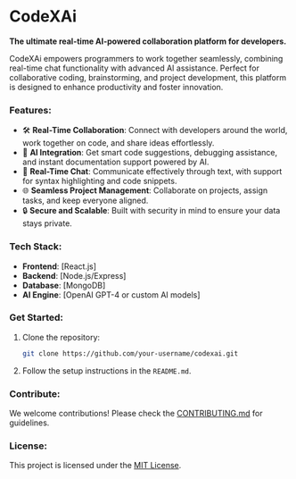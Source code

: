 # CodeXAi

**The ultimate real-time AI-powered collaboration platform for developers.**

CodeXAi empowers programmers to work together seamlessly, combining real-time chat functionality with advanced AI assistance. Perfect for collaborative coding, brainstorming, and project development, this platform is designed to enhance productivity and foster innovation.

### Features:

-   🛠️ **Real-Time Collaboration**: Connect with developers around the world, work together on code, and share ideas effortlessly.
-   🤖 **AI Integration**: Get smart code suggestions, debugging assistance, and instant documentation support powered by AI.
-   💬 **Real-Time Chat**: Communicate effectively through text, with support for syntax highlighting and code snippets.
-   🌐 **Seamless Project Management**: Collaborate on projects, assign tasks, and keep everyone aligned.
-   🔒 **Secure and Scalable**: Built with security in mind to ensure your data stays private.

### Tech Stack:

-   **Frontend**: [React.js]
-   **Backend**: [Node.js/Express]
-   **Database**: [MongoDB]
-   **AI Engine**: [OpenAI GPT-4 or custom AI models]

### Get Started:

1. Clone the repository:
    ```bash
    git clone https://github.com/your-username/codexai.git
    ```
2. Follow the setup instructions in the `README.md`.

### Contribute:

We welcome contributions! Please check the [CONTRIBUTING.md](link-to-contributing) for guidelines.

### License:

This project is licensed under the [MIT License](LICENSE).